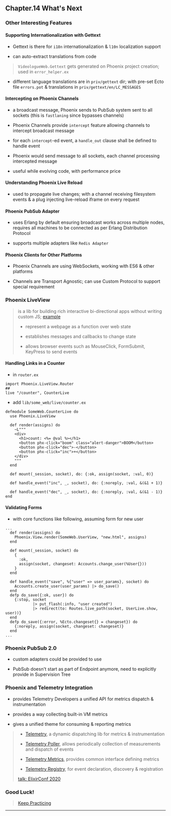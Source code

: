 
## Chapter.14 What's Next

### Other Interesting Features

#### Supporting Internationalization with Gettext

* Gettext is there for `i18n` internationalization & `l10n` localization support

* can auto-extract translations from code

> `VideologueWeb.Gettext` gets generated on Phoenix project creation; used in `error_helper.ex`

* different language translations are in `priv/gettext` dir; with pre-set Ecto file `errors.pot` & translations in `priv/gettext/en/LC_MESSAGES`

#### Intercepting on Phoenix Channels

* a broadcast message, Phoenix sends to PubSub system sent to all sockets (this is `fastlaning` since bypasses channels)

* Phoenix Channels provide `intercept` feature allowing channels to intercept broadcast message

* for each `intercept`-ed event, a `handle_out` clause shall be defined to handle event

* Phoenix would send message to all sockets, each channel processing intercepted message

* useful while evolving code, with performance price

#### Understanding Phoenix Live Reload

* used to propagate live changes; with a channel receiving filesystem events & a plug injecting live-reload iframe on every request

#### Phoenix PubSub Adapter

* uses Erlang by default ensuring broadcast works across multiple nodes, requires all machines to be connected as per Erlang Distribution Protocol

* supports multiple adapters like `Redis Adapter`

#### Phoenix Clients for Other Platforms

* Phoenix Channels are using WebSockets, working with ES6 & other platforms

* Channels are Transport Agnostic; can use Custom Protocol to support special requirement


### Phoenix LiveView

> is a lib for building rich interactive bi-directional apps without writing custom JS; [example](https://github.com/chrismccord/phoenix_live_view_example)
>
> * represent a webpage as a function over web state
>
> * establishes messages and callbacks to change state
>
> * allows browser events such as MouseClick, FormSubmit, KeyPress to send events

#### Handling Links in a Counter

* in `router.ex`

```
import Phoenix.LiveView.Router
##
live "/counter", CounterLive
```

* add `lib/some_web/live/counter.ex`

```
defmodule SomeWeb.CounterLive do
  use Phoenix.LiveView

  def render(assigns) do
    ~L"""
    <div>
      <h1>count: <%= @val %></h1>
      <button phx-click="boom" class="alert-danger">BOOM</button>
      <button phx-click="dec">-</button>
      <button phx-click="inc">+</button>
    </div>
    """
  end

  def mount(_session, socket), do: {:ok, assign(socket, :val, 0)}

  def handle_event("inc", _, socket), do: {:noreply, :val, &(&1 + 1)}

  def handle_event("dec", _, socket), do: {:noreply, :val, &(&1 - 1)}
end
```

#### Validating Forms

* with core functions like following, assuming form for new user

```
...
  def render(assigns) do
    Phoenix.View.render(SomeWeb.UserView, "new.html", assigns)
  end

  def mount(_session, socket) do
    {
      :ok,
      assign(socket, changeset: Accounts.change_user(%User{}))
    }
  end

  def handle_event("save", %{"user" => user_params}, socket) do
    Accounts.create_user(user_params) |> do_save()
  end
  defp do_save({:ok, user}) do
    {:stop, socket
            |> put_flash(:info, "user created")
            |> redirect(to: Routes.live_path(socket, UserLive.show, user))}
  end
  defp do_save({:error, %Ecto.changeset{} = changeset}) do
    {:noreply, assign(socket, changeset: changeset)}
  end
...
```


### Phoenix PubSub 2.0

* custom adapters could be provided to use

* PubSub doesn't start as part of Endpoint anymore, need to explicitly provide in Supervision Tree


### Phoenix and Telemetry Integration

* provides Telemetry Developers a unified API for metrics dispatch & instrumentation

* provides a way collecting built-in VM metrics

* gives a unified theme for consuming & reporting metrics

> * [Telemetry](https://github.com/beam-telemetry/telemetry), a dynamic dispatching lib for metrics & instrumentation
>
> * [Telemetry Poller](https://github.com/beam-telemetry/telemetry), allows periodically collection of measurements and dispatch of events
>
> * [Telemetry Metrics](https://github.com/beam-telemetry/telemetry_metrics), provides common interface defining metrics
>
> * [Telemetry Registry](https://github.com/beam-telemetry/telemetry_registry), for event declaration, discovery & registration
>
> [talk: ElixirConf 2020](https://www.youtube.com/watch?v=6GT0UwIVkQI)

### Good Luck!

> [Keep Practicing](https://phoenixframework.org/blog)

---
